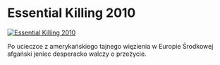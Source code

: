 Essential Killing 2010 
=============
[![Essential Killing 2010 ](http://vidos.pl/images/player.gif)](http://vidos.pl/essential-killing-2010)

 Po ucieczce z amerykańskiego tajnego więzienia w Europie Środkowej afgański jeniec desperacko walczy o przeżycie.

